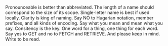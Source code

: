 Pronounceable is better than abbreviated.
The length of a name should correspond to the size of its scope.
Single-letter name is best if used locally.
Clarity is king of naming.
Say NO to Hugarian notation, member prefixes, and all kinds of encoding.
Say what you mean and mean what you say.
Consitency is the key.
One word for a thing, one thing for each word.
Say yes to GET and no to FETCH and RETRIEVE.
And please keep in mind.
Write to be read.